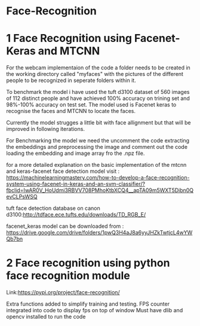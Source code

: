 # Face-Recognition
# 1 Face Recognition using Facenet-Keras and MTCNN

For the webcam implementaion of the code a folder needs to be created in the working directory called "myfaces" with the pictures of the different people to be recognized 
in seperate folders within it.

To benchmark the model i have used the tuft d3100 dataset of 560 images of 112 distinct people and have achieved 100% accuracy on trining set and 98%-100% accuracy on test set.
The model used is Facenet keras to recognise the faces and MTCNN to locate the faces.

Currently the model strugges a little bit with face allignment but that will be improved in following iterations.

For Benchmarking the model we need the uncomment the code extracting the embeddings and preprocessing the image and comment out the code loading the embedding and image array fro the .npz file.

for a more detailed explanation on the basic implementation of the mtcnn and keras-facenet face detection model visit : https://machinelearningmastery.com/how-to-develop-a-face-recognition-system-using-facenet-in-keras-and-an-svm-classifier/?fbclid=IwAR0V_HoUdmi3RBVV708PMhoKtbXCQ4__apTA09m5WXT5Dibn0QevCLPsWSQ

tuft face detection database on canon d3100:http://tdface.ece.tufts.edu/downloads/TD_RGB_E/

facenet_keras model can be downloaded from : https://drive.google.com/drive/folders/1pwQ3H4aJ8a6yyJHZkTwtjcL4wYWQb7bn


 # 2 Face recognition using python face recognition module

Link:https://pypi.org/project/face-recognition/

Extra functions added to simplify training and testing.
FPS counter integrated into code to display fps on top of window
Must have dlib and opencv installed to run the code
